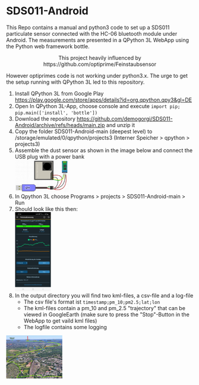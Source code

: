 # SDS011-Android
This Repo contains a manual and python3 code to set up a SDS011 particulate sensor connected with the HC-06 bluetooth module under Android. The measurements are presented in a QPython 3L WebApp using the Python web framework bottle.

<p align="center">This project heavily influenced by<br>https://github.com/optiprime/Feinstaubsensor</p>

However optiprimes code is not working under python3.x. The urge to get the setup running with QPython 3L led to this repository.

1. Install QPython 3L from Google Play https://play.google.com/store/apps/details?id=org.qpython.qpy3&gl=DE
2. Open In QPython 3L-App, choose console and execute
``import pip; pip.main(['install', 'bottle'])``
3. Download the repository https://github.com/demogorgi/SDS011-Android/archive/refs/heads/main.zip and unzip it
4. Copy the folder SDS011-Android-main (deepest level) to /storage/emulated/0/qpython/projects3 (Interner Speicher > qpython > projects3)
5. Assemble the dust sensor as shown in the image below and connect the USB plug with a power bank
   <div><img src="https://github.com/demogorgi/SDS011-Android/blob/main/Wiring.jpg" width=30% alt=Wiring"></div>
7. In Qpython 3L choose Programs > projects > SDS011-Android-main > Run
8. Should look like this then: <div><img src="https://github.com/demogorgi/SDS011-Android/blob/main/Screenshot_QPython%203L.jpg" width=20% alt="Screenshot WebApp"></div>
9. In the output directory you will find two kml-files, a csv-file and a log-file
    * The csv file's format ist ``timestamp;pm_10;pm2.5;lat;lon``
    * The kml-files contain a pm_10 and pm_2.5 "trajectory" that can be viewed in GoogleEarth (make sure to press the "Stop"-Button in the WebApp to get vaild kml files)
    * The logfile contains some logging
<div><img src="https://github.com/demogorgi/SDS011-Android/blob/main/Dust-trajectory.jpg" width=30% alt=Wiring"></div>
